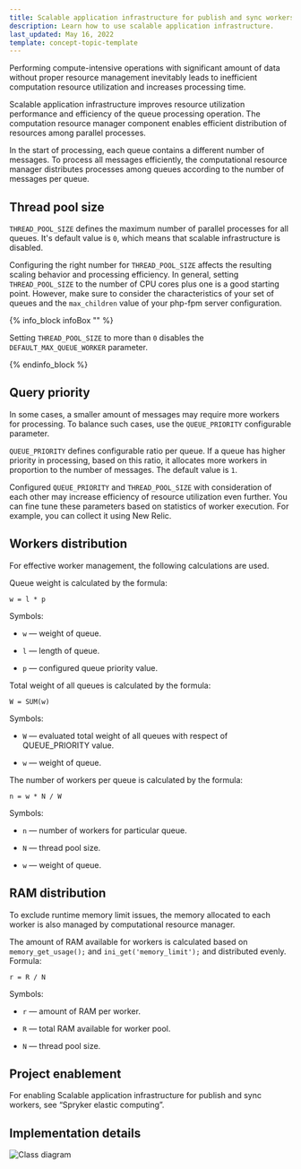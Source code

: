 ```yaml
---
title: Scalable application infrastructure for publish and sync workers
description: Learn how to use scalable application infrastructure.
last_updated: May 16, 2022
template: concept-topic-template
---
```


Performing compute-intensive operations with significant amount of data without proper resource management inevitably leads to inefficient computation resource utilization and increases processing time.

Scalable application infrastructure improves resource utilization performance and efficiency of the queue processing operation. The computation resource manager component enables efficient  distribution of resources among parallel processes.

In the start of processing, each queue contains a different number of messages. To process all messages efficiently, the computational resource manager distributes processes among queues according to the number of messages per queue.

## Thread pool size

`THREAD_POOL_SIZE` defines the maximum number of parallel processes for all queues. It's default value is `0`, which means that scalable infrastructure is disabled.

Configuring the right number for `THREAD_POOL_SIZE` affects the resulting scaling behavior and processing efficiency. In general, setting `THREAD_POOL_SIZE` to the number of CPU cores plus one is a good starting point. However, make sure to consider the characteristics of your set of queues and the `max_children` value of your php-fpm server configuration.

{% info_block infoBox "" %}

Setting `THREAD_POOL_SIZE` to more than `0` disables the `DEFAULT_MAX_QUEUE_WORKER` parameter.

{% endinfo_block %}


## Query priority

In some cases, a smaller amount of messages may require more workers for processing. To balance such cases, use the `QUEUE_PRIORITY` configurable parameter.

`QUEUE_PRIORITY` defines configurable ratio per queue. If a queue has higher priority in processing, based on this ratio, it allocates more workers in proportion to the number of messages. The default value is `1`.

Configured `QUEUE_PRIORITY` and `THREAD_POOL_SIZE` with consideration of each other may increase efficiency of resource utilization even further. You can fine tune these parameters based on  statistics of worker execution. For example, you can collect it using New Relic.

## Workers distribution

For effective worker management, the following calculations are used.

Queue weight is calculated by the formula:

`w = l * p`

Symbols:

* `w` — weight of queue.

* `l` — length of queue.

* `p` — configured queue priority value.

Total weight of all queues is calculated by the formula:

`W = SUM(w)`

Symbols:

* `W` — evaluated total weight of all queues with respect of QUEUE_PRIORITY value.

* `w` — weight of queue.

The number of workers per queue is calculated by the formula:

`n = w * N / W`

Symbols:

* `n` — number of workers for particular queue.

* `N` — thread pool size.

* `w` — weight of queue.

## RAM distribution

To exclude runtime memory limit issues, the memory allocated to each worker is also managed by computational resource manager.

The amount of RAM available for workers is calculated based on `memory_get_usage();` and `ini_get('memory_limit');` and distributed evenly. Formula:

`r = R / N`

Symbols:

* `r` — amount of RAM per worker.

* `R` — total RAM available for worker pool.

* `N` — thread pool size.

## Project enablement

For enabling Scalable application infrastructure for publish and sync workers, see “Spryker elastic computing”.

## Implementation details

![Class diagram]()

